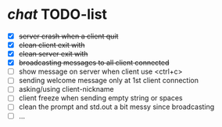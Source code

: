 # _chat_ TODO-list

- [x] ~~server crash when a client quit~~
- [x] ~~clean client exit with <ctrl-c>~~
- [x] ~~clean server exit with <ctrl-c>~~
- [x] ~~broadcasting messages to all client connected~~
- [ ] show message on server when client use <ctrl+c>
- [ ] sending welcome message only at 1st client connection
- [ ] asking/using client-nickname
- [ ] client freeze when sending empty string or spaces
- [ ] clean the prompt and std.out a bit messy since broadcasting
- [ ] …
